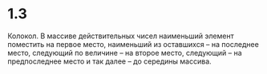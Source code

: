 # 1.3
Колокол. В массиве действительных чисел наименьший элемент поместить на 
первое место, наименьший из оставшихся – на последнее место, следующий по 
величине – на второе место, следующий – на предпоследнее место и так далее –
до середины массива. 

